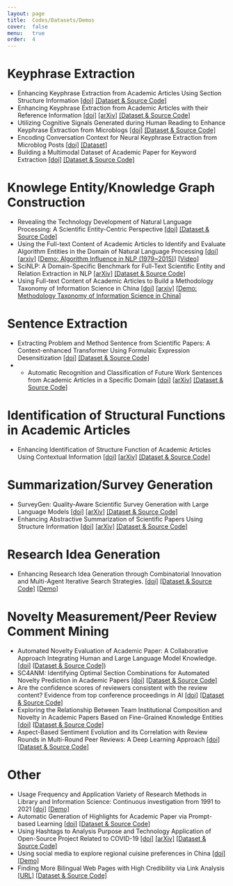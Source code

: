 ```yaml
---
layout: page
title:  Codes/Datasets/Demos
cover:  false
menu:   true
order:  4
---
```

# Keyphrase Extraction
* Enhancing Keyphrase Extraction from Academic Articles Using Section Structure Information [[doi]](https://doi.org/10.1007/s11192-025-05286-2)  [[Dataset & Source Code]](https://github.com/yan-xinyi/SSB_KPE)
* Enhancing Keyphrase Extraction from Academic Articles with their Reference Information [[doi]](https://doi.org/10.1007/s11192-021-04230-4)  [[arXiv]](http://arxiv.org/abs/2111.14106)  [[Dataset & Source Code]](https://github.com/chengzhizhang/Keyphrase_Extraction)
* Utilizing Cognitive Signals Generated during Human Reading to Enhance Keyphrase Extraction from Microblogs [[doi]](https://doi.org/10.1016/j.ipm.2023.103614)  [[Dataset & Source Code]](https://github.com/yan-xinyi/AKE)
* Encoding Conversation Context for Neural Keyphrase Extraction from Microblog Posts [[doi]](https://doi.org/10.18653/v1/N18-1151) [[Dataset]](https://ai.tencent.com/upload//PapersUploads/naacl2018-keyphrase-datasets.zip)
* Building a Multimodal Dataset of Academic Paper for Keyword Extraction [[doi]](https://doi.org/10.1002/pra2.1040) [[Dataset & Source Code]](https://github.com/zzjy01/AKE/)

# Knowlege Entity/Knowledge Graph Construction 
* Revealing the Technology Development of Natural Language Processing: A Scientific Entity-Centric Perspective [[doi]](https://doi.org/10.1016/j.ipm.2023.103574)  [[Dataset & Source Code]](https://github.com/ZH-heng/technology_development)
* Using the Full-text Content of Academic Articles to Identify and Evaluate Algorithm Entities in the Domain of Natural Language Processing [[doi]](https://doi.org/10.1016/j.joi.2020.101091)  [[arxiv]](https://arxiv.org/abs/2010.10817)  [[Demo: Algorithm Influence in NLP (1979~2015)](https://chengzhizhang.github.io/research/algorithm_entity/algorithm_influence.html)]   [[Video](https://chengzhizhang.github.io/research/algorithm_entity/video.html)]
* SciNLP: A Domain-Specific Benchmark for Full-Text Scientific Entity and Relation Extraction in NLP [[arXiv]](https://arxiv.org/abs/2509.07801)  [[Dataset & Source Code]](https://github.com/AKADDC/SciNLP)
* Using Full-text Content of Academic Articles to Build a Methodology Taxonomy of Information Science in China [[doi]](https://doi.org/10.5771/0943-7444-2021-2-126)  [[arxiv]](https://arxiv.org/abs/2101.07924) [[Demo: Methodology Taxonomy of Information Science in China](https://chengzhizhang.github.io/research/methodology_taxonomy/mtis.html)]

# Sentence Extraction
* Extracting Problem and Method Sentence from Scientific Papers: A Context-enhanced Transformer Using Formulaic Expression Desensitization [[doi]](https://doi.org/10.1007/s11192-024-05048-6)  [[Dataset & Source Code]](https://github.com/YingyiZhang/sentence-extraction-from-scientific-paper)
* * Automatic Recognition and Classification of Future Work Sentences from Academic Articles in a Specific Domain [[doi](https://doi.org/10.1016/j.joi.2022.101373)]  [[arXiv](http://arxiv.org/abs/2212.13860)]  [[Dataset & Source Code]](https://github.com/xiangyi-njust/FWS/)
     
# Identification of Structural Functions in Academic Articles
* Enhancing Identification of Structure Function of Academic Articles Using Contextual Information [[doi]](https://doi.org/10.1007/s11192-021-04225-1)  [[arXiv]](http://arxiv.org/abs/2111.14110)  [[Dataset & Source Code]](https://github.com/XN-BoWenMa/Chapter-category-identification)

# Summarization/Survey Generation
* SurveyGen: Quality-Aware Scientific Survey Generation with Large Language Models  [[doi]]()  [[arXiv]](https://arxiv.org/abs/2508.17647)  [[Dataset & Source Code]](https://github.com/tongbao96/SurveyGen)
* Enhancing Abstractive Summarization of Scientific Papers Using Structure Information [[doi]](https://doi.org/10.1016/j.eswa.2024.125529)  [[arXiv]](http://arxiv.org/abs/2505.14179)  [[Dataset & Source Code]](https://github.com/tongbao96/code-for-SFR-AS)
 
# Research Idea Generation
* Enhancing Research Idea Generation through Combinatorial Innovation and Multi-Agent Iterative Search Strategies. [[doi]](https://doi.org/10.51408/issi2025_007)  [[Dataset & Source Code]](https://github.com/ChenShuai00/virtual_scientists)  [[Demo]](https://huggingface.co/spaces/cshuai20/MAGenIdeas)

# Novelty Measurement/Peer Review Comment Mining
* Automated Novelty Evaluation of Academic Paper: A Collaborative Approach Integrating Human and Large Language Model Knowledge. [[doi]](https://doi.org/10.1002/asi.70005) [[Dataset & Source Code]](https://github.com/njust-winchy/originality_predict/)) 
* SC4ANM: Identifying Optimal Section Combinations for Automated Novelty Prediction in Academic Papers [[doi]](https://doi.org/10.1016/j.eswa.2025.126778)  [[Dataset & Source Code]](https://github.com/njust-winchy/SC4ANM)
* Are the confidence scores of reviewers consistent with the review content? Evidence from top conference proceedings in AI [[doi]](https://doi.org/10.1007/s11192-024-05070-8)  [[Dataset & Source Code]](https://github.com/njust-winchy/confidence_score)
* Exploring the Relationship Between Team Institutional Composition and Novelty in Academic Papers Based on Fine-Grained Knowledge Entities [[doi]](https://doi.org/10.1108/EL-03-2024-0070)  [[Dataset & Source Code]](https://github.com/CZL-ziling/Noveltyscore_metric)
* Aspect-Based Sentiment Evolution and its Correlation with Review Rounds in Multi-Round Peer Reviews: A Deep Learning Approach [[doi]](https://doi.org/10.1016/j.dim.2025.100105)  [[Dataset & Source Code]](https://github.com/RuxueHan/Aspect-Sentiment-Analysis-of-Peer-Review-in-NC)

# Other
* Usage Frequency and Application Variety of Research Methods in Library and Information Science: Continuous investigation from 1991 to 2021 [[doi]](https://doi.org/10.1016/j.ipm.2023.103507) [[Demo]](https://chengzhizhang.github.io/research/research_methods/research_topic_method.html)
* Automatic Generation of Highlights for Academic Paper via Prompt-based Learning [[doi](https://doi.org/10.1108/LHT-02-2024-0112)] [[Dataset & Source Code]](https://github.com/xiangyi-njust/Highlight-Generation)
* Using Hashtags to Analysis Purpose and Technology Application of Open-Source Project Related to COVID-19 [[doi]](https://doi.org/10.5771/0943-7444-2022-3-192)  [[arXiv]](http://arxiv.org/abs/2207.06219)  [[Dataset & Source Code]](https://github.com/Molimicha-tech/ko-covid19)
* Using social media to explore regional cuisine preferences in China  [[doi]](https://doi.org/10.1108/OIR-08-2018-0244)  [[Demo]](https://chengzhizhang.github.io/research/cuisine_preferences/results.html)
* Finding More Bilingual Web Pages with High Credibility via Link Analysis [[URL]](https://aclanthology.org/W13-2517/)  [[Dataset & Source Code]](http://mega.lt.cityu.edu.hk/~czhang22/pupsniffer-eval/)



